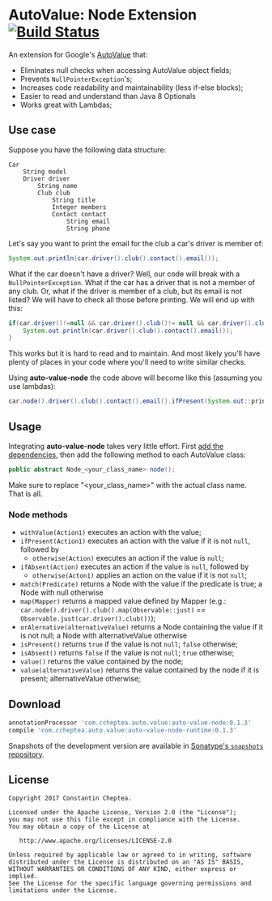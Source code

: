 # AutoValue: Node Extension [![Build Status](https://travis-ci.org/ccheptea/auto-value-node.svg?branch=master)](https://travis-ci.org/ccheptea/auto-value-node)

An extension for Google's [AutoValue](https://github.com/google/auto/tree/master/value) that:

* Eliminates null checks when accessing AutoValue object fields;
* Prevents ``NullPointerException``'s;
* Increases code readability and maintainability (less if-else blocks);
* Easier to read and understand than Java 8 Optionals
* Works great with Lambdas;

## Use case

Suppose you have the following data structure:

```
Car
    String model
    Driver driver
        String name
        Club club
            String title
            Integer members
            Contact contact
                String email
                String phone
```

Let's say you want to print the email for the club a car's driver is member of:

```java
System.out.println(car.driver().club().contact().email());
```

What if the car doesn't have a driver? Well, our code will break with a ``NullPointerException``. What if the car has 
a driver that is not a member of any club. Or, what if the driver is member of a club, but its email is not listed?
We will have to check all those before printing. We will end up with this:

```java
if(car.driver()!=null && car.driver().club()!= null && car.driver().club().contact() != null){
    System.out.println(car.driver().club().contact().email());
}
```

This works but it is hard to read and to maintain. And most likely you'll have plenty of places in your code where
you'll need to write similar checks.

Using **auto-value-node** the code above will become like this (assuming you use lambdas):

```java 
car.node().driver().club().contact().email().ifPresent(System.out::println);
```

## Usage
Integrating **auto-value-node** takes very little effort. First [add the dependencies][download], then add the following
method to each AutoValue class:

```java
public abstract Node_<your_class_name> node();
```
Make sure to replace "<your_class_name>" with the actual class name. That is all.

### Node methods
* ``withValue(Action1)`` executes an action with the value;
* ``ifPresent(Action1)`` executes an action with the value if it is not ``null``, followed by
    * ``otherwise(Action)`` executes an action if the value is ``null``;
* ``ifAbsent(Action)`` executes an action if the value is ``null``, followed by
    * ``otherwise(Acton1)`` applies an action on the value if it is not ``null``;
* ``match(Predicate)`` returns a Node with the value if the predicate is true; a Node with null otherwise
* ``map(Mapper)`` returns a mapped value defined by Mapper (e.g.: ``car.node().driver().club().map(Observable::just)`` == ``Observable.just(car.driver().club())``);
* ``orAlernative(alternativeValue)`` returns a Node containing the value if it is not null; a Node with alternativeValue otherwise
* ``isPresent()`` returns ``true`` if the value is not ``null``; ``false`` otherwise;
* ``isAbsent()`` returns ``false`` if the value is not ``null``; ``true`` otherwise;
* ``value()`` returns the value contained by the node;
* ``value(alternativeValue)`` returns the value contained by the node if it is present; alternativeValue otherwise;

## Download

```groovy
annotationProcessor 'com.ccheptea.auto.value:auto-value-node:0.1.3'
compile 'com.ccheptea.auto.value:auto-value-node-runtime:0.1.3'
 ```

Snapshots of the development version are available in [Sonatype's `snapshots` repository][snap].

## License


```
Copyright 2017 Constantin Cheptea.

Licensed under the Apache License, Version 2.0 (the "License");
you may not use this file except in compliance with the License.
You may obtain a copy of the License at

   http://www.apache.org/licenses/LICENSE-2.0

Unless required by applicable law or agreed to in writing, software
distributed under the License is distributed on an "AS IS" BASIS,
WITHOUT WARRANTIES OR CONDITIONS OF ANY KIND, either express or implied.
See the License for the specific language governing permissions and
limitations under the License.
```

[snap]: https://oss.sonatype.org/content/repositories/snapshots/
[download]: https://github.com/ccheptea/auto-value-node#download
